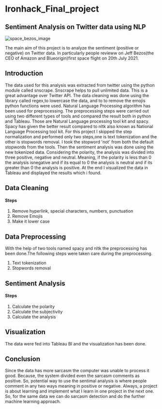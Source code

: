 # Ironhack_Final_project
## Sentiment Analysis on Twitter data using NLP

![space_bezos_image](https://user-images.githubusercontent.com/60324758/127534104-02e1b270-4b1a-44fd-9ab1-c9f23c2659c1.jpg)

The main aim of this project is to analyze the sentiment (positive or negative) on Twitter data. In particularly people revieww on Jeff Bezos(the CEO of Amazon and Blueorigin)first space flight on 20th July 2021.

## Introduction
The data used for this analysis was extracted from twitter using the python module called snscrape. Snscrape helps to pull unlimited data. This is a great advantage over Twitter API. The data cleaning was done using the library called regex,to lowercase the data, and to to remove the emojis python functions were used. Natural Language Processing algorithm has been used for preprocessing. The preprocessing steps were carried out using two different types of tools and compared the result both in python and Tableau. Those are Natural Language processing tool kit and spacy. Spacy has given the better result compared to nltk also known as National Language Processing tool kit. For this project I skipped the step normalization and performed only two steps,one is text tokenization and the other is stopwords removal. I took the stopword 'not' from both the default stopwords from the tools. Then the sentiment analysis was done using the new tokenized data. Considering the polarity, the analysis was divided into three positive, negative and neutral. Meaning, if the polarity is less than 0 the analysis isnegative and if its equal to 0 the analysis is neutral and if its greater than 0 the analysis is positive. At the end I visualized the data in Tableau and displayed the results which i found.

## Data Cleaning
#### Steps
1. Remove hyperlink, special characters, numbers, punctuation
2. Remove Emojis
3. Make it lower case

## Data Preprocessing

With the help of two tools named spacy and nltk the preprocessing has been done.The following steps were taken care during the preprocessing.
1. Text tokenization
2. Stopwords removal

## Sentiment Analysis
#### Steps
1. Calculate the polarity
2. Calculate the subjectivity 
3. Calculate the analysis

## Visualization

The data were fed into Tableau BI and the visualization has been done. 

## Conclusion

Since the data has more sarcasm the computer was unable to process it good. Because, the system divided even the sarcasm comments as positive. So, potential way to use the sentimal analysis is where people comment in any two ways meaning in positive or negative.
Always, a project is about learning and implement what I learn in one project in the next one. So, for the same data we can do sarcasm detection and do the further machine learning approach.



